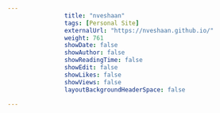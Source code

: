 ---
                title: "nveshaan"
                tags: [Personal Site]
                externalUrl: "https://nveshaan.github.io/"
                weight: 761
                showDate: false
                showAuthor: false
                showReadingTime: false
                showEdit: false
                showLikes: false
                showViews: false
                layoutBackgroundHeaderSpace: false
                ---
